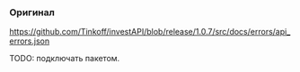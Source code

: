 ### Оригинал
https://github.com/Tinkoff/investAPI/blob/release/1.0.7/src/docs/errors/api_errors.json

TODO: подключать пакетом.